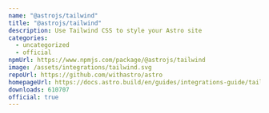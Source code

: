```yaml
---
name: "@astrojs/tailwind"
title: "@astrojs/tailwind"
description: Use Tailwind CSS to style your Astro site
categories:
  - uncategorized
  - official
npmUrl: https://www.npmjs.com/package/@astrojs/tailwind
image: /assets/integrations/tailwind.svg
repoUrl: https://github.com/withastro/astro
homepageUrl: https://docs.astro.build/en/guides/integrations-guide/tailwind/
downloads: 610707
official: true
---
```

